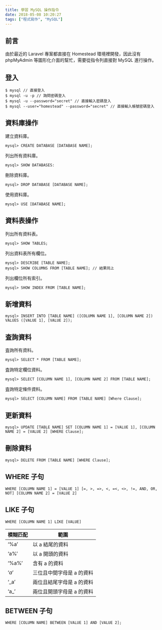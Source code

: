 ```yaml
---
title: 學習 MySQL 操作指令
date: 2018-05-08 10:20:27
tags: ["程式寫作", "MySQL"]
---
```


## 前言
由於最近的 Laravel 專案都直接在 Homestead 環境裡開發，因此沒有 phpMyAdmin 等圖形化介面的幫忙，需要從指令列直接對 MySQL 進行操作。

## 登入
```
$ mysql // 直接登入
$ mysql -u -p // 詢問密碼登入
$ mysql -u --password="secret" // 直接輸入密碼登入
$ mysql --user="homestead" --password="secret" // 直接輸入帳號密碼登入
```

## 資料庫操作
建立資料庫。
```
mysql> CREATE DATABASE [DATABASE NAME];
```
列出所有資料庫。
```
mysql> SHOW DATABASES:
```
刪除資料庫。
```
mysql> DROP DATABASE [DATABASE NAME];
```
使用資料庫。
```
mysql> USE [DATABASE NAME];
```

## 資料表操作
列出所有資料表。
```
mysql> SHOW TABLES;
```
列出資料表所有欄位。
```
mysql> DESCRIBE [TABLE NAME];
mysql> SHOW COLUMNS FROM [TABLE NAME]; // 結果同上
```
列出欄位所有索引。
```
mysql> SHOW INDEX FROM [TABLE NAME];
```

## 新增資料
```
mysql> INSERT INTO [TABLE NAME] ([COLUMN NAME 1], [COLUMN NAME 2]) VALUES ([VALUE 1], [VALUE 2]);
```

## 査詢資料
査詢所有資料。
```
mysql> SELECT * FROM [TABLE NAME];
```
査詢特定欄位資料。
```
mysql> SELECT [COLUMN NAME 1], [COLUMN NAME 2] FROM [TABLE NAME];
```
査詢特定條件資料。
```
mysql> SELECT [COLUMN NAME] FROM [TABLE NAME] [Where Clause];
```

## 更新資料
```
mysql> UPDATE [TABLE NAME] SET [COLUMN NAME 1] = [VALUE 1], [COLUMN NAME 2] = [VALUE 2] [WHERE Clause];
```

## 刪除資料
```
mysql> DELETE FROM [TABLE NAME] [WHERE Clause];
```

## WHERE 子句
```
WHERE [COLUMN NAME 1] = [VALUE 1] [=, >, =>, <, =<, <>, !=, AND, OR, NOT] [COLUMN NAME 2] = [VALUE 2]
```
## LIKE 子句
```
WHERE [COLUMN NAME 1] LIKE [VALUE]
```

模糊匹配 | 範圍
--- | ---
‘%a’ | 以 a 結尾的資料
‘a%’ | 以 a 開頭的資料
‘%a%’ | 含有 a 的資料
‘_a_’ | 三位且中間字母是 a 的資料
‘_a’ | 兩位且結尾字母是 a 的資料
‘a_’ | 兩位且開頭字母是 a 的資料

## BETWEEN 子句
```
WHERE [COLUMN NAME] BETWEEN [VALUE 1] AND [VALUE 2];
```